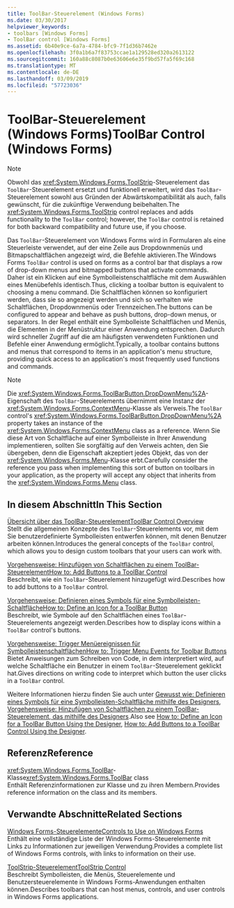 ```yaml
---
title: ToolBar-Steuerelement (Windows Forms)
ms.date: 03/30/2017
helpviewer_keywords:
- toolbars [Windows Forms]
- ToolBar control [Windows Forms]
ms.assetid: 6b40e9ce-6a7a-4784-bfc9-7f1d36b7462e
ms.openlocfilehash: 3f0a1b6a7f83753ccae1a129528ed320a2613122
ms.sourcegitcommit: 160a88c8087b0e63606e6e35f9bd57fa5f69c168
ms.translationtype: MT
ms.contentlocale: de-DE
ms.lasthandoff: 03/09/2019
ms.locfileid: "57723036"
---
```

# <a name="toolbar-control-windows-forms"></a><span data-ttu-id="d5f98-102">ToolBar-Steuerelement (Windows Forms)</span><span class="sxs-lookup"><span data-stu-id="d5f98-102">ToolBar Control (Windows Forms)</span></span>
> [!NOTE]
>  <span data-ttu-id="d5f98-103">Obwohl das <xref:System.Windows.Forms.ToolStrip>-Steuerelement das `ToolBar`-Steuerelement ersetzt und funktionell erweitert, wird das `ToolBar`-Steuerelement sowohl aus Gründen der Abwärtskompatibilität als auch, falls gewünscht, für die zukünftige Verwendung beibehalten.</span><span class="sxs-lookup"><span data-stu-id="d5f98-103">The <xref:System.Windows.Forms.ToolStrip> control replaces and adds functionality to the `ToolBar` control; however, the `ToolBar` control is retained for both backward compatibility and future use, if you choose.</span></span>  
  
 <span data-ttu-id="d5f98-104">Das `ToolBar`-Steuerelement von Windows Forms wird in Formularen als eine Steuerleiste verwendet, auf der eine Zeile aus Dropdownmenüs und Bitmapschaltflächen angezeigt wird, die Befehle aktivieren.</span><span class="sxs-lookup"><span data-stu-id="d5f98-104">The Windows Forms `ToolBar` control is used on forms as a control bar that displays a row of drop-down menus and bitmapped buttons that activate commands.</span></span> <span data-ttu-id="d5f98-105">Daher ist ein Klicken auf eine Symbolleistenschaltfläche mit dem Auswählen eines Menübefehls identisch.</span><span class="sxs-lookup"><span data-stu-id="d5f98-105">Thus, clicking a toolbar button is equivalent to choosing a menu command.</span></span> <span data-ttu-id="d5f98-106">Die Schaltflächen können so konfiguriert werden, dass sie so angezeigt werden und sich so verhalten wie Schaltflächen, Dropdownmenüs oder Trennzeichen.</span><span class="sxs-lookup"><span data-stu-id="d5f98-106">The buttons can be configured to appear and behave as push buttons, drop-down menus, or separators.</span></span> <span data-ttu-id="d5f98-107">In der Regel enthält eine Symbolleiste Schaltflächen und Menüs, die Elementen in der Menüstruktur einer Anwendung entsprechen. Dadurch wird schneller Zugriff auf die am häufigsten verwendeten Funktionen und Befehle einer Anwendung ermöglicht.</span><span class="sxs-lookup"><span data-stu-id="d5f98-107">Typically, a toolbar contains buttons and menus that correspond to items in an application's menu structure, providing quick access to an application's most frequently used functions and commands.</span></span>  
  
> [!NOTE]
>  <span data-ttu-id="d5f98-108">Die <xref:System.Windows.Forms.ToolBarButton.DropDownMenu%2A>-Eigenschaft des `ToolBar`-Steuerelements übernimmt eine Instanz der <xref:System.Windows.Forms.ContextMenu>-Klasse als Verweis.</span><span class="sxs-lookup"><span data-stu-id="d5f98-108">The `ToolBar` control's <xref:System.Windows.Forms.ToolBarButton.DropDownMenu%2A> property takes an instance of the <xref:System.Windows.Forms.ContextMenu> class as a reference.</span></span> <span data-ttu-id="d5f98-109">Wenn Sie diese Art von Schaltfläche auf einer Symbolleiste in Ihrer Anwendung implementieren, sollten Sie sorgfältig auf den Verweis achten, den Sie übergeben, denn die Eigenschaft akzeptiert jedes Objekt, das von der <xref:System.Windows.Forms.Menu>-Klasse erbt.</span><span class="sxs-lookup"><span data-stu-id="d5f98-109">Carefully consider the reference you pass when implementing this sort of button on toolbars in your application, as the property will accept any object that inherits from the <xref:System.Windows.Forms.Menu> class.</span></span>  
  
## <a name="in-this-section"></a><span data-ttu-id="d5f98-110">In diesem Abschnitt</span><span class="sxs-lookup"><span data-stu-id="d5f98-110">In This Section</span></span>  
 [<span data-ttu-id="d5f98-111">Übersicht über das ToolBar-Steuerelement</span><span class="sxs-lookup"><span data-stu-id="d5f98-111">ToolBar Control Overview</span></span>](toolbar-control-overview-windows-forms.md)  
 <span data-ttu-id="d5f98-112">Stellt die allgemeinen Konzepte des `ToolBar`-Steuerelements vor, mit dem Sie benutzerdefinierte Symbolleisten entwerfen können, mit denen Benutzer arbeiten können.</span><span class="sxs-lookup"><span data-stu-id="d5f98-112">Introduces the general concepts of the `ToolBar` control, which allows you to design custom toolbars that your users can work with.</span></span>  
  
 [<span data-ttu-id="d5f98-113">Vorgehensweise: Hinzufügen von Schaltflächen zu einem ToolBar-Steuerelement</span><span class="sxs-lookup"><span data-stu-id="d5f98-113">How to: Add Buttons to a ToolBar Control</span></span>](how-to-add-buttons-to-a-toolbar-control.md)  
 <span data-ttu-id="d5f98-114">Beschreibt, wie ein `ToolBar`-Steuerelement hinzugefügt wird.</span><span class="sxs-lookup"><span data-stu-id="d5f98-114">Describes how to add buttons to a `ToolBar` control.</span></span>  
  
 [<span data-ttu-id="d5f98-115">Vorgehensweise: Definieren eines Symbols für eine Symbolleisten-Schaltfläche</span><span class="sxs-lookup"><span data-stu-id="d5f98-115">How to: Define an Icon for a ToolBar Button</span></span>](how-to-define-an-icon-for-a-toolbar-button.md)  
 <span data-ttu-id="d5f98-116">Beschreibt, wie Symbole auf den Schaltflächen eines `ToolBar`-Steuerelements angezeigt werden.</span><span class="sxs-lookup"><span data-stu-id="d5f98-116">Describes how to display icons within a `ToolBar` control's buttons.</span></span>  
  
 [<span data-ttu-id="d5f98-117">Vorgehensweise: Trigger Menüereignissen für Symbolleistenschaltflächen</span><span class="sxs-lookup"><span data-stu-id="d5f98-117">How to: Trigger Menu Events for Toolbar Buttons</span></span>](how-to-trigger-menu-events-for-toolbar-buttons.md)  
 <span data-ttu-id="d5f98-118">Bietet Anweisungen zum Schreiben von Code, in dem interpretiert wird, auf welche Schaltfläche ein Benutzer in einem `ToolBar`-Steuerelement geklickt hat.</span><span class="sxs-lookup"><span data-stu-id="d5f98-118">Gives directions on writing code to interpret which button the user clicks in a `ToolBar` control.</span></span>  
  
 <span data-ttu-id="d5f98-119">Weitere Informationen hierzu finden Sie auch unter [Gewusst wie: Definieren eines Symbols für eine Symbolleisten-Schaltfläche mithilfe des Designers](how-to-define-an-icon-for-a-toolbar-button-using-the-designer.md), [Vorgehensweise: Hinzufügen von Schaltflächen zu einem ToolBar-Steuerelement, das mithilfe des Designers](how-to-add-buttons-to-a-toolbar-control-using-the-designer.md).</span><span class="sxs-lookup"><span data-stu-id="d5f98-119">Also see [How to: Define an Icon for a ToolBar Button Using the Designer](how-to-define-an-icon-for-a-toolbar-button-using-the-designer.md), [How to: Add Buttons to a ToolBar Control Using the Designer](how-to-add-buttons-to-a-toolbar-control-using-the-designer.md).</span></span>  
  
## <a name="reference"></a><span data-ttu-id="d5f98-120">Referenz</span><span class="sxs-lookup"><span data-stu-id="d5f98-120">Reference</span></span>  
 <span data-ttu-id="d5f98-121"><xref:System.Windows.Forms.ToolBar>-Klasse</span><span class="sxs-lookup"><span data-stu-id="d5f98-121"><xref:System.Windows.Forms.ToolBar> class</span></span>  
 <span data-ttu-id="d5f98-122">Enthält Referenzinformationen zur Klasse und zu ihren Membern.</span><span class="sxs-lookup"><span data-stu-id="d5f98-122">Provides reference information on the class and its members.</span></span>  
  
## <a name="related-sections"></a><span data-ttu-id="d5f98-123">Verwandte Abschnitte</span><span class="sxs-lookup"><span data-stu-id="d5f98-123">Related Sections</span></span>  
 [<span data-ttu-id="d5f98-124">Windows Forms-Steuerelemente</span><span class="sxs-lookup"><span data-stu-id="d5f98-124">Controls to Use on Windows Forms</span></span>](controls-to-use-on-windows-forms.md)  
 <span data-ttu-id="d5f98-125">Enthält eine vollständige Liste der Windows Forms-Steuerelemente mit Links zu Informationen zur jeweiligen Verwendung.</span><span class="sxs-lookup"><span data-stu-id="d5f98-125">Provides a complete list of Windows Forms controls, with links to information on their use.</span></span>  
  
 [<span data-ttu-id="d5f98-126">ToolStrip-Steuerelement</span><span class="sxs-lookup"><span data-stu-id="d5f98-126">ToolStrip Control</span></span>](toolstrip-control-windows-forms.md)  
 <span data-ttu-id="d5f98-127">Beschreibt Symbolleisten, die Menüs, Steuerelemente und Benutzersteuerelemente in Windows Forms-Anwendungen enthalten können.</span><span class="sxs-lookup"><span data-stu-id="d5f98-127">Describes toolbars that can host menus, controls, and user controls in Windows Forms applications.</span></span>
